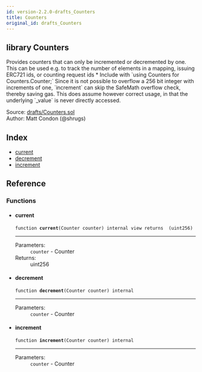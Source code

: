```yaml
---
id: version-2.2.0-drafts_Counters
title: Counters
original_id: drafts_Counters
---
```


<div class="contract-doc"><div class="contract"><h2 class="contract-header"><span class="contract-kind">library</span> Counters</h2><p class="description">Provides counters that can only be incremented or decremented by one. This can be used e.g. to track the number of elements in a mapping, issuing ERC721 ids, or counting request ids * Include with `using Counters for Counters.Counter;` Since it is not possible to overflow a 256 bit integer with increments of one, `increment` can skip the SafeMath overflow check, thereby saving gas. This does assume however correct usage, in that the underlying `_value` is never directly accessed.</p><div class="source">Source: <a href="https://github.com/OpenZeppelin/zeppelin-solidity/blob/v2.2.0/contracts/drafts/Counters.sol" target="_blank">drafts/Counters.sol</a></div><div class="author">Author: Matt Condon (@shrugs)</div></div><div class="index"><h2>Index</h2><ul><li><a href="drafts_Counters.html#current">current</a></li><li><a href="drafts_Counters.html#decrement">decrement</a></li><li><a href="drafts_Counters.html#increment">increment</a></li></ul></div><div class="reference"><h2>Reference</h2><div class="functions"><h3>Functions</h3><ul><li><div class="item function"><span id="current" class="anchor-marker"></span><h4 class="name">current</h4><div class="body"><code class="signature">function <strong>current</strong><span>(Counter counter) </span><span>internal </span><span>view </span><span>returns  (uint256) </span></code><hr/><dl><dt><span class="label-parameters">Parameters:</span></dt><dd><div><code>counter</code> - Counter</div></dd><dt><span class="label-return">Returns:</span></dt><dd>uint256</dd></dl></div></div></li><li><div class="item function"><span id="decrement" class="anchor-marker"></span><h4 class="name">decrement</h4><div class="body"><code class="signature">function <strong>decrement</strong><span>(Counter counter) </span><span>internal </span></code><hr/><dl><dt><span class="label-parameters">Parameters:</span></dt><dd><div><code>counter</code> - Counter</div></dd></dl></div></div></li><li><div class="item function"><span id="increment" class="anchor-marker"></span><h4 class="name">increment</h4><div class="body"><code class="signature">function <strong>increment</strong><span>(Counter counter) </span><span>internal </span></code><hr/><dl><dt><span class="label-parameters">Parameters:</span></dt><dd><div><code>counter</code> - Counter</div></dd></dl></div></div></li></ul></div></div></div>
